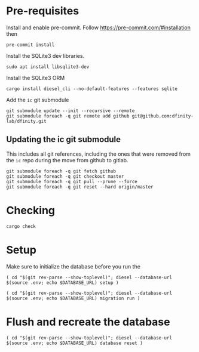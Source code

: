 # Pre-requisites

Install and enable pre-commit. Follow https://pre-commit.com/#installation then
```
pre-commit install
```

Install the SQLite3 dev libraries.
```
sudo apt install libsqlite3-dev
```

Install the SQLite3 ORM
```
cargo install diesel_cli --no-default-features --features sqlite
```

Add the `ic` git submodule
```
git submodule update --init --recursive --remote
git submodule foreach -q git remote add github git@github.com:dfinity-lab/dfinity.git
```

## Updating the ic git submodule

This includes all git references, including the ones that were removed from the `ic` repo during the move from github to gitlab.
```
git submodule foreach -q git fetch github
git submodule foreach -q git checkout master
git submodule foreach -q git pull --prune --force
git submodule foreach -q git reset --hard origin/master
```

# Checking

```
cargo check
```

# Setup

Make sure to initialize the database before you run the
```
( cd "$(git rev-parse --show-toplevel)"; diesel --database-url $(source .env; echo $DATABASE_URL) setup )
```

```
( cd "$(git rev-parse --show-toplevel)"; diesel --database-url $(source .env; echo $DATABASE_URL) migration run )
```

# Flush and recreate the database

```
( cd "$(git rev-parse --show-toplevel)"; diesel --database-url $(source .env; echo $DATABASE_URL) database reset )
```
